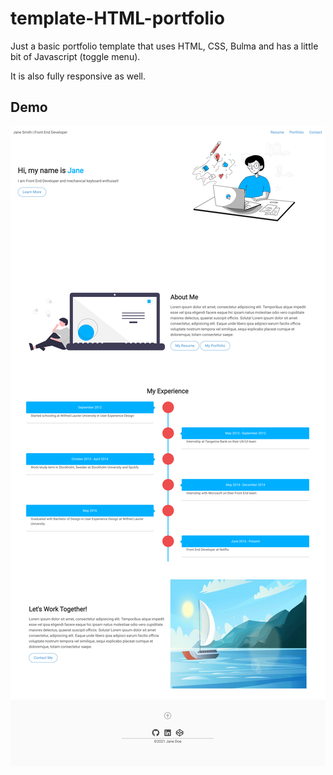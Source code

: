 # template-HTML-portfolio
Just a basic portfolio template that uses HTML, CSS, Bulma and has a little bit of Javascript (toggle menu).

It is also fully responsive as well. 

## Demo 

![](sample-demo.png)
